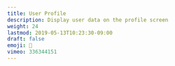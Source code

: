 ```yaml
---
title: User Profile
description: Display user data on the profile screen
weight: 24
lastmod: 2019-05-13T10:23:30-09:00
draft: false
emoji: 🐼
vimeo: 336344151
---
```

